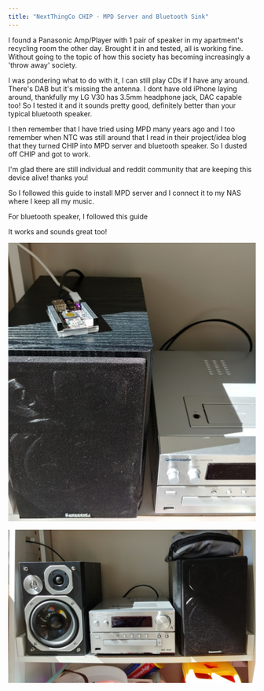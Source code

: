 ```yaml
---
title: "NextThingCo CHIP - MPD Server and Bluetooth Sink"
---
```


I found a Panasonic Amp/Player with 1 pair of speaker in my apartment's recycling room the other day. Brought it in and tested, all is working fine. Without going to the topic of how this society has becoming increasingly a 'throw away' society.

I was pondering what to do with it, I can still play CDs if I have any around. There's DAB but it's missing the antenna. I dont have old iPhone laying around, thankfully my LG V30 has 3.5mm headphone jack, DAC capable too! So I tested it and it sounds pretty good, definitely better than your typical bluetooth speaker.

I then remember that I have tried using MPD many years ago and I too remember when NTC was still around that I read in their project/idea blog that they turned CHIP into MPD server and bluetooth speaker. So I dusted off CHIP and got to work. 

I'm glad there are still individual and reddit community that are keeping this device alive! thanks you!

So I followed this guide to install MPD server and I connect it to my NAS where I keep all my music.

For bluetooth speaker, I followed this guide 

It works and sounds great too!

![Panasonic Mini Hifi - SC-PMX5](/assets/images/chip1.png)

![CHIP MPD and Bluetooth Sink](/assets/images/chip2.png)



